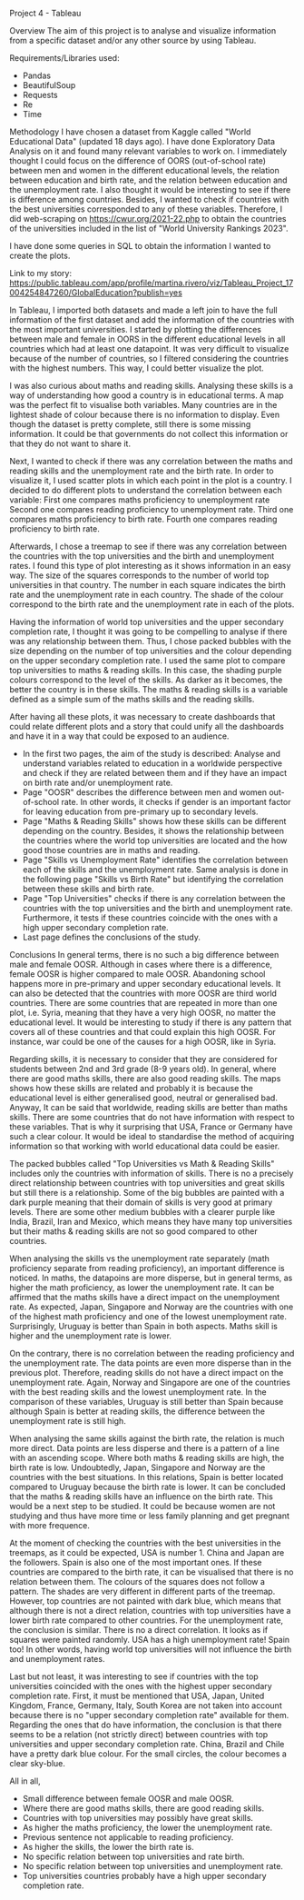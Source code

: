 Project 4 - Tableau

Overview
The aim of this project is to analyse and visualize information from a specific dataset and/or any other source by using Tableau. 

Requirements/Libraries used:
- Pandas
- BeautifulSoup
- Requests
- Re
- Time

Methodology
I have chosen a dataset from Kaggle called "World Educational Data" (updated 18 days ago). I have done Exploratory Data Analysis on it and found many relevant variables to work on. I immediately thought I could focus on the difference of OORS (out-of-school rate) between men and women in the different educational levels, the relation between education and birth rate, and the relation between education and the unemployment rate. I also thought it would be interesting to see if there is difference among countries. 
Besides, I wanted to check if countries with the best universities corresponded to any of these variables. Therefore, I did web-scraping on https://cwur.org/2021-22.php to obtain the countries of the universities included in the list of "World University Rankings 2023". 

I have done some queries in SQL to obtain the information I wanted to create the plots.

Link to my story:
https://public.tableau.com/app/profile/martina.rivero/viz/Tableau_Project_17004254847260/GlobalEducation?publish=yes

In Tableau, I imported both datasets and made a left join to have the full information of the first dataset and add the information of the countries with the most important universities. I started by plotting the differences between male and female in OORS in the different educational levels in all countries which had at least one datapoint. It was very difficult to visualize because of the number of countries, so I filtered considering the countries with the highest numbers. This way, I could better visualize the plot. 

I was also curious about maths and reading skills. Analysing these skills is a way of understanding how good a country is in educational terms. A map was the perfect fit to visualise both variables. Many countries are in the lightest shade of colour because there is no information to display. Even though the dataset is pretty complete, still there is some missing information. It could be that governments do not collect this information or that they do not want to share it. 

Next, I wanted to check if there was any correlation between the maths and reading skills and the unemployment rate and the birth rate. In order to visualize it, I used scatter plots in which each point in the plot is a country. I decided to do different plots to understand the correlation between each variable:
First one compares maths proficiency to unemployment rate
Second one compares reading proficiency to unemployment rate.
Third one compares maths proficiency to birth rate.
Fourth one compares reading proficiency to birth rate.  

Afterwards, I chose a treemap to see if there was any correlation between the countries with the top universities and the birth and unemployment rates. I found this type of plot interesting as it shows information in an easy way. The size of the squares corresponds to the number of world top universities in that country. The number in each square indicates the birth rate and the unemployment rate in each country. The shade of the colour correspond to the birth rate and the unemployment rate in each of the plots.

Having the information of world top universities and the upper secondary completion rate, I thought it was going to be compelling to analyse if there was any relationship between them. Thus, I chose packed bubbles with the size depending on the number of top universities and the colour depending on the upper secondary completion rate. I used the same plot to compare top universities to maths & reading skills. In this case, the shading purple colours correspond to the level of the skills. As darker as it becomes, the better the country is in these skills. The maths & reading skills is a variable defined as a simple sum of the maths skills and the reading skills.

After having all these plots, it was necessary to create dashboards that could relate different plots and a story that could unify all the dashboards and have it in a way that could be exposed to an audience. 

- In the first two pages, the aim of the study is described: 
  Analyse and understand variables related to education in a worldwide perspective and check if they are related between them and if they have an impact on birth rate and/or unemployment rate. 
- Page "OOSR" describes the difference between men and women out-of-school rate. In other words, it checks if gender is an important factor for leaving education from pre-primary up to secondary levels. 
- Page "Maths & Reading Skills" shows how these skills can be different depending on the country. Besides, it shows the relationship between the countries where the world top universities are located and the how good those countries are in maths and reading. 
- Page "Skills vs Unemployment Rate" identifies the correlation between each of the skills and the unemployment rate. Same analysis is done in the following page "Skills vs Birth Rate" but identifying the correlation between these skills and birth rate. 
- Page "Top Universities" checks if there is any correlation between the countries with the top universities and the birth and unemployment rate. Furthermore, it tests if these countries coincide with the ones with a high upper secondary completion rate. 
- Last page defines the conclusions of the study. 

Conclusions
In general terms, there is no such a big difference between male and female OOSR. Although in cases where there is a difference, female OOSR is higher compared to male OOSR. Abandoning school happens more in pre-primary and upper secondary educational levels. It can also be detected that the countries with more OOSR are third world countries. There are some countries that are repeated in more than one plot, i.e. Syria, meaning that they have a very high OOSR, no matter the educational level. It would be interesting to study if there is any pattern that covers all of these countries and that could explain this high OOSR. For instance, war could be one of the causes for a high OOSR, like in Syria. 

Regarding skills, it is necessary to consider that they are considered for students between 2nd and 3rd grade (8-9 years old). In general, where there are good maths skills, there are also good reading skills. The maps shows how these skills are related and probably it is because the educational level is either generalised good, neutral or generalised bad. Anyway, It can be said that worldwide, reading skills are better than maths skills. There are some countries that do not have information with respect to these variables. That is why it surprising that USA, France or Germany have such a clear colour. It would be ideal to standardise the method of acquiring information so that working with world educational data could be easier. 

The packed bubbles called "Top Universities vs Math & Reading Skills" includes only the countries with information of skills. There is no a precisely direct relationship between countries with top universities and great skills but still there is a relationship. Some of the big bubbles are painted with a dark purple meaning that their domain of skills is very good at primary levels. There are some other medium bubbles with a clearer purple like India, Brazil, Iran and Mexico, which means they have many top universities but their maths & reading skills are not so good compared to other countries. 

When analysing the skills vs the unemployment rate separately (math proficiency separate from reading proficiency), an important difference is noticed. In maths, the datapoins are more disperse, but in general terms, as higher the math proficiency, as lower the unemployment rate. It can be affirmed that the maths skills have a direct impact on the unemployment rate. As expected, Japan, Singapore and Norway are the countries with one of the highest math proficiency and one of the lowest unemployment rate. Surprisingly, Uruguay is better than Spain in both aspects. Maths skill is higher and the unemployment rate is lower. 

On the contrary, there is no correlation between the reading proficiency and the unemployment rate. The data points are even more disperse than in the previous plot. Therefore, reading skills do not have a direct impact on the unemployment rate. Again, Norway and Singapore are one of the countries with the best reading skills and the lowest unemployment rate. In the comparison of these variables, Uruguay is still better than Spain because although Spain is better at reading skills, the difference between the unemployment rate is still high. 

When analysing the same skills against the birth rate, the relation is much more direct. Data points are less disperse and there is a pattern of a line with an ascending scope. Where both maths & reading skills are high, the birth rate is low. Undoubtedly, Japan, Singapore and Norway are the countries with the best situations. In this relations, Spain is better located compared to Uruguay because the birth rate is lower. It can be concluded that the maths & reading skills have an influence on the birth rate. This would be a next step to be studied. It could be because women are not studying and thus have more time or less family planning and get pregnant with more frequence. 

At the moment of checking the countries with the best universities in the treemaps, as it could be expected, USA is number 1. China and Japan are the followers. Spain is also one of the most important ones. If these countries are compared to the birth rate, it can be visualised that there is no relation between them. The colours of the squares does not follow a pattern. The shades are very different in different parts of the treemap. However, top countries are not painted with dark blue, which means that although there is not a direct relation, countries with top universities have a lower birth rate compared to other countries. 
For the unemployment rate, the conclusion is similar. There is no a direct correlation. It looks as if squares were painted randomly. USA has a high unemployment rate! Spain too! In other words, having world top universities will not influence the birth and unemployment rates. 

Last but not least, it was interesting to see if countries with the top universities coincided with the ones with the highest upper secondary completion rate. First, it must be mentioned that USA, Japan, United Kingdom, France, Germany, Italy, South Korea are not taken into account because there is no "upper secondary completion rate" available for them. Regarding the ones that do have information, the conclusion is that there seems to be a relation (not strictly direct) between countries with top universities and upper secondary completion rate. China, Brazil and Chile have a pretty dark blue colour. For the small circles, the colour becomes a clear sky-blue. 

All in all,

- Small difference between female OOSR and male OOSR. 
- Where there are good maths skills, there are good reading skills. 
- Countries with top universities may possibly have great skills.
- As higher the maths proficiency, the lower the unemployment rate. 
- Previous sentence not applicable to reading proficiency. 
- As higher the skills, the lower the birth rate is. 
- No specific relation between top universities and rate birth.
- No specific relation between top universities and unemployment rate. 
- Top universities countries probably have a high upper secondary completion rate.
